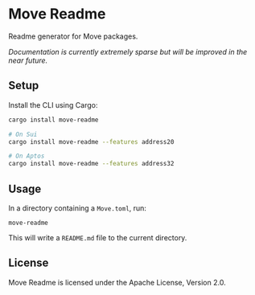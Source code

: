 # Move Readme

Readme generator for Move packages.

_Documentation is currently extremely sparse but will be improved in the near future._

## Setup

Install the CLI using Cargo:

```bash
cargo install move-readme

# On Sui
cargo install move-readme --features address20

# On Aptos
cargo install move-readme --features address32
```

## Usage

In a directory containing a `Move.toml`, run:

```
move-readme
```

This will write a `README.md` file to the current directory.

## License

Move Readme is licensed under the Apache License, Version 2.0.

